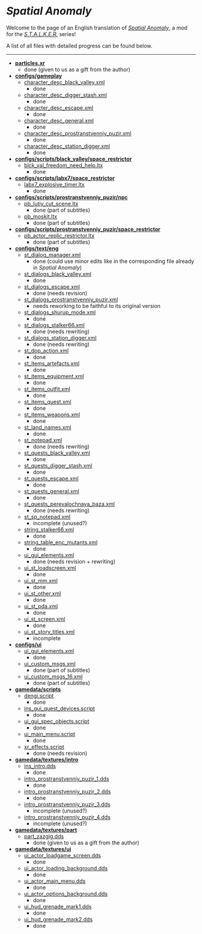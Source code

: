 # *Spatial Anomaly*
Welcome to the page of an English translation of *[Spatial Anomaly](https://vk.com/spatial_anomaly)*, a mod for the *[S.T.A.L.K.E.R.](https://en.wikipedia.org/wiki/S.T.A.L.K.E.R.)* series!

A list of all files with detailed progress can be found below.

---
- **[particles.xr](gamedata/particles.xr)**
	- done (given to us as a gift from the author)
- **[configs/gameplay](gamedata/configs/gameplay)**
	- [character_desc_black_valley.xml](gamedata/configs/gameplay/character_desc_black_valley.xml)
		- done
	- [character_desc_digger_stash.xml](gamedata/configs/gameplay/character_desc_digger_stash.xml)
		- done
	- [character_desc_escape.xml](gamedata/configs/gameplay/character_desc_escape.xml)
		- done
	- [character_desc_general.xml](gamedata/configs/gameplay/character_desc_general.xml)
		- done
	- [character_desc_prostranstvenniy_puzir.xml](gamedata/configs/gameplay/character_desc_prostranstvenniy_puzir.xml)
		- done
	- [character_desc_station_digger.xml](gamedata/configs/gameplay/character_desc_station_digger.xml)
		- done
- **[configs/scripts/black_valley/space_restrictor](gamedata/configs/scripts/black_valley/space_restrictor)**
	- [blck_val_freedom_need_help.ltx](gamedata/configs/scripts/black_valley/space_restrictor/blck_val_freedom_need_help.ltx)
		- done
- **[configs/scripts/labx7/space_restrictor](gamedata/configs/scripts/labx7/space_restrictor)**
	- [labx7_explosive_timer.ltx](gamedata/configs/scripts/labx7/space_restrictor/labx7_explosive_timer.ltx)
		- done
- **[configs/scripts/prostranstvenniy_puzir/npc](gamedata/configs/scripts/prostranstvenniy_puzir/npc)**
	- [pb_lutiy_cut_scene.ltx](gamedata/configs/scripts/labx7/space_restrictor/pb_lutiy_cut_scene.ltx)
		- done (part of subtitles)
	- [pb_moskit.ltx](gamedata/configs/scripts/labx7/space_restrictor/pb_moskit.ltx)
		- done (part of subtitles)
- **[configs/scripts/prostranstvenniy_puzir/space_restrictor](gamedata/configs/scripts/prostranstvenniy_puzir/space_restrictor)**
	- [pb_actor_replic_restrictor.ltx](gamedata/configs/scripts/labx7/space_restrictor/pb_actor_replic_restrictor.ltx)
		- done (part of subtitles)
- **[configs/text/eng](gamedata/configs/text/eng)**
	- [st_dialog_manager.xml](gamedata/configs/text/eng/st_dialog_manager.xml)
		- done (could use minor edits like in the corresponding file already in *Spatial Anomaly*)
	- [st_dialogs_black_valley.xml](gamedata/configs/text/eng/st_dialogs_black_valley.xml)
		- done
	- [st_dialogs_escape.xml](gamedata/configs/text/eng/st_dialogs_escape.xml)
		- done (needs revision)
	- [st_dialogs_prostranstvenniy_puzir.xml](gamedata/configs/text/eng/st_dialogs_prostranstvenniy_puzir.xml)
		- needs reworking to be faithful to its original version
	- [st_dialogs_shurup_mode.xml](gamedata/configs/text/eng/st_dialogs_shurup_mode.xml)
		- done
	- [st_dialogs_stalker66.xml](gamedata/configs/text/eng/st_dialogs_stalker66.xml)
		- done (needs rewriting)
	- [st_dialogs_station_digger.xml](gamedata/configs/text/eng/st_dialogs_station_digger.xml)
		- done (needs rewriting)
	- [st_dop_action.xml](gamedata/configs/text/eng/st_dop_action.xml)
		- done
	- [st_items_artefacts.xml](gamedata/configs/text/eng/st_items_artefacts.xml)
		- done
	- [st_items_equipment.xml](gamedata/configs/text/eng/st_items_equipment.xml)
		- done
	- [st_items_outfit.xml](gamedata/configs/text/eng/st_items_outfit.xml)
		- done
	- [st_items_quest.xml](gamedata/configs/text/eng/st_items_quest.xml)
		- done
	- [st_items_weapons.xml](gamedata/configs/text/eng/st_items_weapons.xml)
		- done
	- [st_land_names.xml](gamedata/configs/text/eng/st_land_names.xml)
		- done
	- [st_notepad.xml](gamedata/configs/text/eng/st_notepad.xml)
		- done (needs rewriting)
	- [st_quests_black_valley.xml](gamedata/configs/text/eng/st_quests_black_valley.xml)
		- done
	- [st_quests_digger_stash.xml](gamedata/configs/text/eng/st_quests_digger_stash.xml)
		- done
	- [st_quests_escape.xml](gamedata/configs/text/eng/st_quests_escape.xml)
		- done
	- [st_quests_general.xml](gamedata/configs/text/eng/st_quests_general.xml)
		- done
	- [st_quests_perevalochnaya_baza.xml](gamedata/configs/text/eng/st_quests_perevalochnaya_baza.xml)
		- done (needs rewriting)
	- [st_sp_notepad.xml](gamedata/configs/text/eng/st_sp_notepad.xml)
		- incomplete (unused?)
	- [string_stalker66.xml](gamedata/configs/text/eng/string_stalker66.xml)
		- done
	- [string_table_enc_mutants.xml](gamedata/configs/text/eng/string_table_enc_mutants.xml)
		- done
	- [ui_gui_elements.xml](gamedata/configs/text/eng/ui_gui_elements.xml)
		- done (needs revision + rewriting)
	- [ui_st_loadscreen.xml](gamedata/configs/text/eng/ui_st_loadscreen.xml)
		- done
	- [ui_st_mm.xml](gamedata/configs/text/eng/ui_st_mm.xml)
		- done
	- [ui_st_other.xml](gamedata/configs/text/eng/ui_st_other.xml)
		- done
	- [ui_st_pda.xml](gamedata/configs/text/eng/ui_st_pda.xml)
		- done
	- [ui_st_screen.xml](gamedata/configs/text/eng/ui_st_screen.xml)
		- done
	- [ui_st_story_titles.xml](gamedata/configs/text/eng/ui_st_story_titles.xml)
		- incomplete
- **[configs/ui](gamedata/configs/ui)**
	- [ui_gui_elements.xml](gamedata/configs/ui/ui_gui_elements.xml)
		- done
	- [ui_custom_msgs.xml](gamedata/configs/ui/ui_custom_msgs.xml)
		- done (part of subtitles)
	- [ui_custom_msgs_16.xml](gamedata/configs/ui/ui_custom_msgs_16.xml)
		- done (part of subtitles)
- **[gamedata/scripts](gamedata/scripts)**
	- [dengi.script](gamedata/scripts/dengi.script)
		- done
	- [ins_gui_quest_devices.script](gamedata/scripts/ins_gui_quest_devices.script)
		- done
	- [ui_gui_spec_objects.script](gamedata/scripts/ui_gui_spec_objects.script)
		- done
	- [ui_main_menu.script](gamedata/scripts/ui_main_menu.script)
		- done
	- [xr_effects.script](gamedata/scripts/xr_effects.script)
		- done (needs revision)
- **[gamedata/textures/intro](gamedata/textures/intro)**
	- [ins_intro.dds](gamedata/textures/intro/ins_intro.dds)
		- done
	- [intro_prostranstvenniy_puzir_1.dds](gamedata/textures/intro/intro_prostranstvenniy_puzir_1.dds)
		- done
	- [intro_prostranstvenniy_puzir_2.dds](gamedata/textures/intro/intro_prostranstvenniy_puzir_2.dds)
		- done
	- [intro_prostranstvenniy_puzir_3.dds](gamedata/textures/intro/intro_prostranstvenniy_puzir_3.dds)
		- incomplete (unused?)
	- [intro_prostranstvenniy_puzir_4.dds](gamedata/textures/intro/intro_prostranstvenniy_puzir_4.dds)
		- incomplete (unused?)
- **[gamedata/textures/part](gamedata/textures/part)**
	- [part_zazgig.dds](gamedata/textures/part/part_zazgig.dds)
		- done (given to us as a gift from the author)
- **[gamedata/textures/ui](gamedata/textures/ui)**
	- [ui_actor_loadgame_screen.dds](gamedata/textures/ui/ui_actor_loadgame_screen.dds)
		- done
	- [ui_actor_loading_background.dds](gamedata/textures/ui/ui_actor_loading_background.dds)
		- done
	- [ui_actor_main_menu.dds](gamedata/textures/ui/ui_actor_main_menu.dds)
		- done
	- [ui_actor_options_background.dds](gamedata/textures/ui/ui_actor_options_background.dds)
		- done
	- [ui_hud_grenade_mark1.dds](gamedata/textures/ui/ui_hud_grenade_mark1.dds)
		- done
	- [ui_hud_grenade_mark2.dds](gamedata/textures/ui/ui_hud_grenade_mark2.dds)
		- done
